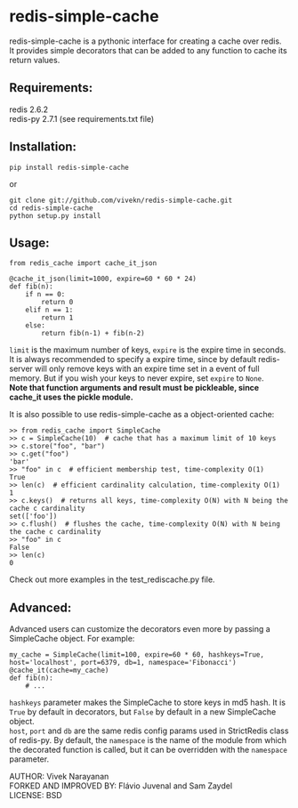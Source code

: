 # redis-simple-cache
redis-simple-cache is a pythonic interface for creating a cache over redis.  
It provides simple decorators that can be added to any function to cache its return values.

Requirements:
-------------
redis 2.6.2  
redis-py 2.7.1 (see requirements.txt file)

Installation:
-------------

    pip install redis-simple-cache

or

    git clone git://github.com/vivekn/redis-simple-cache.git
    cd redis-simple-cache
    python setup.py install

Usage:
------

    from redis_cache import cache_it_json

    @cache_it_json(limit=1000, expire=60 * 60 * 24)
    def fib(n):
        if n == 0:
            return 0
        elif n == 1:
            return 1
        else:
            return fib(n-1) + fib(n-2)

`limit` is the maximum number of keys, `expire` is the expire time in seconds.  
It is always recommended to specify a expire time, since by default redis-server will only remove keys with an expire time set in a event of full memory. But if you wish your keys to never expire, set `expire` to `None`.  
**Note that function arguments and result must be pickleable, since cache_it uses the pickle module.**

It is also possible to use redis-simple-cache as a object-oriented cache:
        
    >> from redis_cache import SimpleCache
    >> c = SimpleCache(10)  # cache that has a maximum limit of 10 keys
    >> c.store("foo", "bar")
    >> c.get("foo")
    'bar'
    >> "foo" in c  # efficient membership test, time-complexity O(1)
    True
    >> len(c)  # efficient cardinality calculation, time-complexity O(1)
    1
    >> c.keys()  # returns all keys, time-complexity O(N) with N being the cache c cardinality
    set(['foo'])
    >> c.flush()  # flushes the cache, time-complexity O(N) with N being the cache c cardinality
    >> "foo" in c
    False
    >> len(c)
    0

Check out more examples in the test_rediscache.py file.

Advanced:
---------
Advanced users can customize the decorators even more by passing a SimpleCache object. For example:
    
    my_cache = SimpleCache(limit=100, expire=60 * 60, hashkeys=True, host='localhost', port=6379, db=1, namespace='Fibonacci')
    @cache_it(cache=my_cache)
    def fib(n):
        # ...

`hashkeys` parameter makes the SimpleCache to store keys in md5 hash. It is `True` by default in decorators, but `False` by default in a new SimpleCache object.  
`host`, `port` and `db` are the same redis config params used in StrictRedis class of redis-py.
By default, the `namespace` is the name of the module from which the decorated function is called, but it can be overridden with the `namespace` parameter. 

AUTHOR: Vivek Narayanan  
FORKED AND IMPROVED BY: Flávio Juvenal and Sam Zaydel   
LICENSE: BSD

